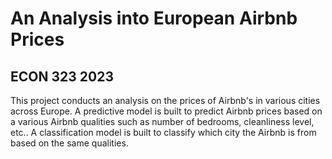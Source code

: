 # An Analysis into European Airbnb Prices
## ECON 323 2023

This project conducts an analysis on the prices of Airbnb's in various cities across Europe. A predictive model is built to predict Airbnb prices based on a various Airbnb qualities such as number of bedrooms, cleanliness level, etc.. A classification model is built to classify which city the Airbnb is from based on the same qualities. 
